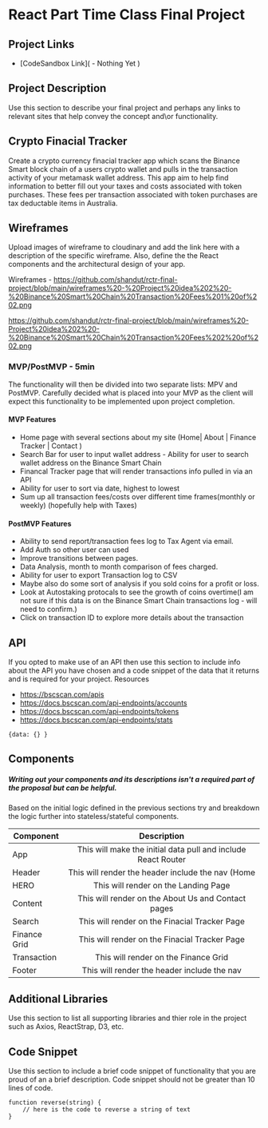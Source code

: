 # React Part Time Class Final Project

## Project Links

- [CodeSandbox Link]( - Nothing Yet )

## Project Description

Use this section to describe your final project and perhaps any links to relevant sites that help convey the concept and\or functionality.

 ## Crypto Finacial Tracker
Create a crypto currency finacial tracker app which scans the Binance Smart block chain of a users crypto wallet and pulls in the transaction activity of your metamask wallet address. 
This app aim to help find information to better fill out your taxes and costs associated with token purchases. These fees per transaction associated with  token purchases are tax deductable items in Australia.  


## Wireframes

Upload images of wireframe to cloudinary and add the link here with a description of the specific wireframe. Also, define the the React components and the architectural design of your app.


Wireframes -  https://github.com/shandut/rctr-final-project/blob/main/wireframes%20-%20Project%20idea%202%20-%20Binance%20Smart%20Chain%20Transaction%20Fees%201%20of%202.png

https://github.com/shandut/rctr-final-project/blob/main/wireframes%20-Project%20idea%202%20-%20Binance%20Smart%20Chain%20Transaction%20Fees%202%20of%202.png




### MVP/PostMVP - 5min

The functionality will then be divided into two separate lists: MPV and PostMVP.  Carefully decided what is placed into your MVP as the client will expect this functionality to be implemented upon project completion.  

#### MVP Features
- Home page with several sections about my site (Home| About | Finance Tracker | Contact )
- Search Bar for user to input wallet address - Ability for user to search wallet address on the Binance Smart Chain 
- Financal Tracker page that will render transactions info pulled in via an API  
- Ability for user to sort via date, highest to lowest
- Sum up all transaction fees/costs over different time frames(monthly or weekly) (hopefully help with Taxes)

#### PostMVP Features

 - Ability to send report/transaction fees log to Tax Agent via email.
 - Add Auth so other user can used
 - Improve transitions between pages.
 - Data Analysis, month to month comparison of fees charged.
 - Ability for user to export Transaction log to CSV 
 - Maybe also do some sort of analysis if you sold coins for a profit or loss. 
 - Look at Autostaking protocals to see the growth of coins overtime(I am not sure if this data is on the Binance Smart Chain transactions log - will need to confirm.)
 - Click on transaction ID to explore more details about the transaction

## API

If you opted to make use of an API then use this section to include info about the API you have chosen and a code snippet of the data that it returns and is required for your project. 
 Resources 
 - https://bscscan.com/apis 
 - https://docs.bscscan.com/api-endpoints/accounts
 - https://docs.bscscan.com/api-endpoints/tokens
 - https://docs.bscscan.com/api-endpoints/stats

```
{data: {} }
```

## Components
##### Writing out your components and its descriptions isn't a required part of the proposal but can be helpful.

Based on the initial logic defined in the previous sections try and breakdown the logic further into stateless/stateful components. 

| Component | Description | 
| --- | :---: |  
| App | This will make the initial data pull and include React Router| 
| Header | This will render the header include the nav (Home| About | Finance Tracker | Contact ) | 
| HERO | This will render on the Landing Page|
| Content | This will render on the About Us and Contact pages|
| Search | This will render on the Finacial Tracker Page| 
| Finance Grid | This will render on the Finacial Tracker Page|
| Transaction | This will render on the Finance Grid|
| Footer | This will render the header include the nav | 


## Additional Libraries
 Use this section to list all supporting libraries and thier role in the project such as Axios, ReactStrap, D3, etc. 

## Code Snippet

Use this section to include a brief code snippet of functionality that you are proud of an a brief description.  Code snippet should not be greater than 10 lines of code. 

```
function reverse(string) {
	// here is the code to reverse a string of text
}
```

